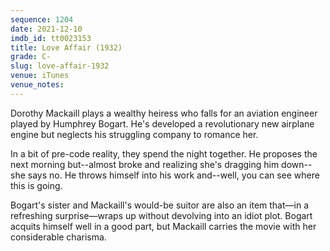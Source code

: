 ```yaml
---
sequence: 1204
date: 2021-12-10
imdb_id: tt0023153
title: Love Affair (1932)
grade: C-
slug: love-affair-1932
venue: iTunes
venue_notes:
---
```


Dorothy Mackaill plays a wealthy heiress who falls for an aviation engineer played by Humphrey Bogart. He's developed a revolutionary new airplane engine but neglects his struggling company to romance her.

<!-- end -->

In a bit of pre-code reality, they spend the night together. He proposes the next morning but--almost broke and realizing she's dragging him down--she says no. He throws himself into his work and--well, you can see where this is going.

Bogart's sister and Mackaill's would-be suitor are also an item that—in a refreshing surprise—wraps up without devolving into an idiot plot. Bogart acquits himself well in a good part, but Mackaill carries the movie with her considerable charisma.
